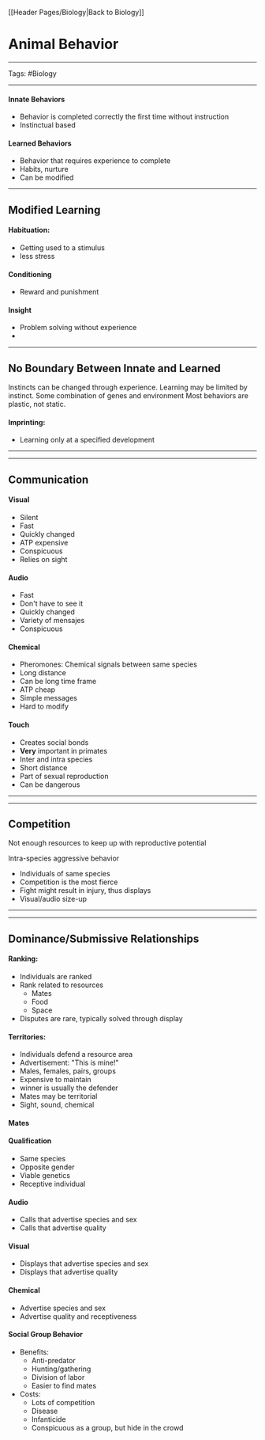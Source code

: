 [[Header Pages/Biology|Back to Biology]]

# Animal Behavior

---

Tags: #Biology 

---

#### Innate Behaviors
- Behavior is completed correctly the first time without instruction
- Instinctual based

#### Learned Behaviors
- Behavior that requires experience to complete
- Habits, nurture
- Can be modified

---

## Modified Learning

#### Habituation:
- Getting used to a stimulus
- less stress

#### Conditioning
- Reward and punishment

#### Insight
- Problem solving without experience
- 
---

## No Boundary Between Innate and Learned

Instincts can be changed through experience.
Learning may be limited by instinct.
Some combination of genes and environment
Most behaviors are plastic, not static.


#### Imprinting:
- Learning only at a specified development

---
---

## Communication

#### Visual
- Silent
- Fast
- Quickly changed
- ATP expensive
- Conspicuous
- Relies on sight

#### Audio
- Fast
- Don't have to see it
- Quickly changed
- Variety of mensajes
- Conspicuous

#### Chemical
- Pheromones: Chemical signals between same species
- Long distance
- Can be long time frame
- ATP cheap
- Simple messages
- Hard to modify

#### Touch
- Creates social bonds
- **Very** important in primates
- Inter and intra species
- Short distance
- Part of sexual reproduction
- Can be dangerous

---
---

## Competition

Not enough resources to keep up with reproductive potential

Intra-species aggressive behavior
- Individuals of same species
- Competition is the most fierce
- Fight might result in injury, thus displays
- Visual/audio size-up

---
---

## Dominance/Submissive Relationships

#### Ranking:
- Individuals are ranked
- Rank related to resources
	- Mates
	- Food
	- Space
- Disputes are rare, typically solved through display

#### Territories:
- Individuals defend a resource area
- Advertisement: "This is mine!"
- Males, females, pairs, groups
- Expensive to maintain
- winner is usually the defender
- Mates may be territorial
- Sight, sound, chemical

#### Mates

#### Qualification
- Same species
- Opposite gender
- Viable genetics
- Receptive individual

#### Audio
- Calls that advertise species and sex
- Calls that advertise quality

#### Visual
- Displays that advertise species and sex
- Displays that advertise quality

#### Chemical
- Advertise species and sex
- Advertise quality and receptiveness

#### Social Group Behavior
- Benefits:
	- Anti-predator
	- Hunting/gathering
	- Division of labor
	- Easier to find mates
- Costs:
	- Lots of competition
	- Disease
	- Infanticide
	- Conspicuous as a group, but hide in the crowd